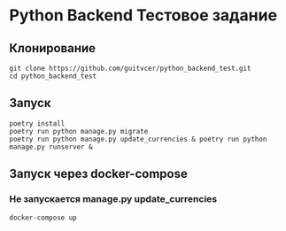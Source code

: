 # Python Backend Тестовое задание

## Клонирование
    git clone https://github.com/guitvcer/python_backend_test.git
    cd python_backend_test

## Запуск
    poetry install
    poetry run python manage.py migrate
    poetry run python manage.py update_currencies & poetry run python manage.py runserver &

## Запуск через docker-compose
### Не запускается manage.py update_currencies
    docker-compose up
